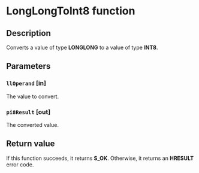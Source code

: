# LongLongToInt8 function

## Description

Converts a value of type **LONGLONG** to a value of type **INT8**.

## Parameters

### `llOperand` [in]

The value to convert.

### `pi8Result` [out]

The converted value.

## Return value

If this function succeeds, it returns **S_OK**. Otherwise, it returns an **HRESULT** error code.